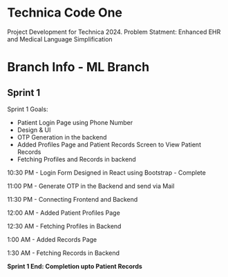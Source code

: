 # Technica Code One
Project Development for Technica 2024. Problem Statment: Enhanced EHR and Medical Language Simplification

# Branch Info - ML Branch

## Sprint 1
Sprint 1 Goals:


- Patient Login Page using Phone Number
- Design & UI
- OTP Generation in the backend
- Added Profiles Page and Patient Records Screen to View Patient Records
- Fetching Profiles and Records in backend

10:30 PM - Login Form Designed in React using Bootstrap - Complete

11:00 PM - Generate OTP in the Backend and send via Mail

11:30 PM - Connecting Frontend and Backend 

12:00 AM - Added Patient Profiles Page 

12:30 AM - Fetching Profiles in Backend 

1:00 AM - Added Records Page 

1:30 AM - Fetching Records in Backend

**Sprint 1 End: Completion upto Patient Records**